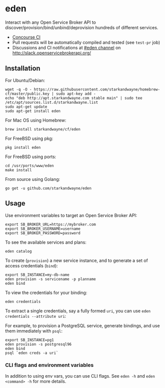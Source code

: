 # eden

Interact with any Open Service Broker API to discover/provision/bind/unbind/deprovision hundreds of different services.

* [Concourse CI](https://ci-ohio.starkandwayne.com/teams/cfcommunity/pipelines/eden)
* Pull requests will be automatically compiled and tested (see `test-pr` job)
* Discussions and CI notifications at [#eden channel](https://openservicebrokerapi.slack.com/messages/C6Y5A2N8Z/) on http://slack.openservicebrokerapi.org/

## Installation

For Ubuntu/Debian:

```shell
wget -q -O - https://raw.githubusercontent.com/starkandwayne/homebrew-cf/master/public.key | sudo apt-key add -
echo "deb http://apt.starkandwayne.com stable main" | sudo tee /etc/apt/sources.list.d/starkandwayne.list
sudo apt-get update
sudo apt-get install eden
```

For Mac OS using Homebrew:

```shell
brew install starkandwayne/cf/eden
```

For FreeBSD using pkg:

```shell
pkg install eden
```

For FreeBSD using ports:

```shell
cd /usr/ports/www/eden
make install
```

From source using Golang:

```shell
go get -u github.com/starkandwayne/eden
```

## Usage

Use environment variables to target an Open Service Broker API:

```shell
export SB_BROKER_URL=https://mybroker.com
export SB_BROKER_USERNAME=username
export SB_BROKER_PASSWORD=password
```

To see the available services and plans:

```shell
eden catalog
```

To create (`provision`) a new service instance, and to generate a set of access credentials (`bind`):

```shell
export SB_INSTANCE=my-db-name
eden provision -s servicename -p planname
eden bind
```

To view the credentials for your binding:

```shell
eden credentials
```

To extract a single credentials, say a fully formed `uri`, you can use `eden credentials --attribute uri`:

For example, to provision a PostgreSQL service, generate bindings, and use them immediately with `psql`:

```shell
export SB_INSTANCE=pg1
eden provision -s postgresql96
eden bind
psql `eden creds -a uri`
```

### CLI flags and environment variables

In addition to using env vars, you can use CLI flags. See `eden -h` and `eden <command> -h` for more details.
